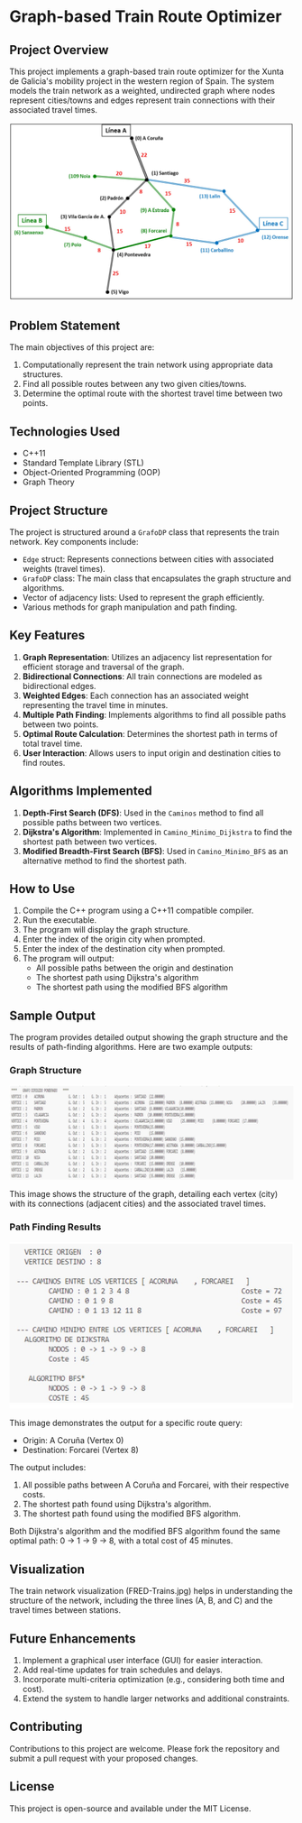 # Graph-based Train Route Optimizer

## Project Overview

This project implements a graph-based train route optimizer for the Xunta de Galicia's mobility project in the western region of Spain. The system models the train network as a weighted, undirected graph where nodes represent cities/towns and edges represent train connections with their associated travel times.

![Train Network Graph](images/RED-Trains.jpg)

## Problem Statement

The main objectives of this project are:
1. Computationally represent the train network using appropriate data structures.
2. Find all possible routes between any two given cities/towns.
3. Determine the optimal route with the shortest travel time between two points.

## Technologies Used

- C++11
- Standard Template Library (STL)
- Object-Oriented Programming (OOP)
- Graph Theory

## Project Structure

The project is structured around a `GrafoDP` class that represents the train network. Key components include:

- `Edge` struct: Represents connections between cities with associated weights (travel times).
- `GrafoDP` class: The main class that encapsulates the graph structure and algorithms.
- Vector of adjacency lists: Used to represent the graph efficiently.
- Various methods for graph manipulation and path finding.

## Key Features

1. **Graph Representation**: Utilizes an adjacency list representation for efficient storage and traversal of the graph.
2. **Bidirectional Connections**: All train connections are modeled as bidirectional edges.
3. **Weighted Edges**: Each connection has an associated weight representing the travel time in minutes.
4. **Multiple Path Finding**: Implements algorithms to find all possible paths between two points.
5. **Optimal Route Calculation**: Determines the shortest path in terms of total travel time.
6. **User Interaction**: Allows users to input origin and destination cities to find routes.

## Algorithms Implemented

1. **Depth-First Search (DFS)**: Used in the `Caminos` method to find all possible paths between two vertices.
2. **Dijkstra's Algorithm**: Implemented in `Camino_Minimo_Dijkstra` to find the shortest path between two vertices.
3. **Modified Breadth-First Search (BFS)**: Used in `Camino_Minimo_BFS` as an alternative method to find the shortest path.

## How to Use

1. Compile the C++ program using a C++11 compatible compiler.
2. Run the executable.
3. The program will display the graph structure.
4. Enter the index of the origin city when prompted.
5. Enter the index of the destination city when prompted.
6. The program will output:
   - All possible paths between the origin and destination
   - The shortest path using Dijkstra's algorithm
   - The shortest path using the modified BFS algorithm

## Sample Output

The program provides detailed output showing the graph structure and the results of path-finding algorithms. Here are two example outputs:

### Graph Structure
![Graph Structure Output](images/Example.jpg)

This image shows the structure of the graph, detailing each vertex (city) with its connections (adjacent cities) and the associated travel times.

### Path Finding Results
![Path Finding Results](images/Example2.jpg)

This image demonstrates the output for a specific route query:
- Origin: A Coruña (Vertex 0)
- Destination: Forcarei (Vertex 8)

The output includes:
1. All possible paths between A Coruña and Forcarei, with their respective costs.
2. The shortest path found using Dijkstra's algorithm.
3. The shortest path found using the modified BFS algorithm.

Both Dijkstra's algorithm and the modified BFS algorithm found the same optimal path: 0 -> 1 -> 9 -> 8, with a total cost of 45 minutes.

## Visualization

The train network visualization (FRED-Trains.jpg) helps in understanding the structure of the network, including the three lines (A, B, and C) and the travel times between stations.

## Future Enhancements

1. Implement a graphical user interface (GUI) for easier interaction.
2. Add real-time updates for train schedules and delays.
3. Incorporate multi-criteria optimization (e.g., considering both time and cost).
4. Extend the system to handle larger networks and additional constraints.

## Contributing

Contributions to this project are welcome. Please fork the repository and submit a pull request with your proposed changes.

## License

This project is open-source and available under the MIT License.
